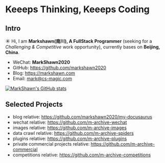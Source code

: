 
# Keeeps Thinking, Keeeps Coding

## Intro

:sunny: Hi, I am **Markshawn(南川), A FullStack Programmer** (seeking for a *Challenging & Competitive* work opportunity), currently bases on **Beijing, China**.

- WeChat: **MarkShawn2020**
- GitHub: https://github.com/markshawn2020
- Blog: https://markshawn.com
- Email: mark@cs-magic.com

<!-- 最好看的theme是 &theme=synthwave, 可惜下面的activity-graph不支持，为了统一，就使用 tokyonight 了 -->
<!-- <image src="https://github-readme-stats.vercel.app/api?username=markshawn2020&count_private=true&show_icons=true&theme=tokyonight" alt="MarkShawn's GitHub stats, source: https://github.com/anuraghazra/github-readme-stats" style="width: 100%; height: 220px;"> -->

[![MarkShawn's GitHub stats](https://github-readme-stats.vercel.app/api?username=markshawn2020&theme=synthwave)](https://github.com/anuraghazra/github-readme-stats)

<!-- <image src="http://github-readme-streak-stats.herokuapp.com?user=markshawn2020&theme=synthwave" alt="MarkShawn's GitHub Streak, source: https://git.io/streak-stats" style="width: 100%;"> -->

## Selected Projects

- blog relative: https://github.com/markshawn2020/my-docusaurus
- wechat relative: https://github.com/m-archive-wechat
- images relative: https://github.com/m-archive-images
- data crawl relative: https://github.com/m-archive-spiders
- plugins relative: https://github.com/m-archive-plugins
- private commercial projects relative: https://github.com/m-archive-commercial
- competitions relative: https://github.com/m-archive-competitions

